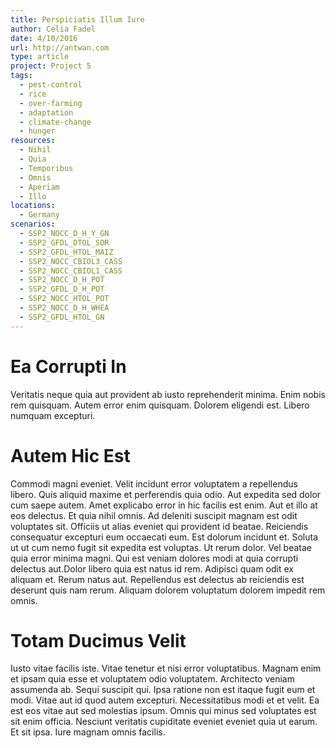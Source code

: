 ```yaml
---
title: Perspiciatis Illum Iure
author: Celia Fadel
date: 4/10/2016
url: http://antwan.com
type: article
project: Project 5
tags:
  - pest-control
  - rice
  - over-farming
  - adaptation
  - climate-change
  - hunger
resources:
  - Nihil
  - Quia
  - Temporibus
  - Omnis
  - Aperiam
  - Illo
locations:
  - Germany
scenarios:
  - SSP2_NOCC_D_H_Y_GN
  - SSP2_GFDL_DTOL_SOR
  - SSP2_GFDL_HTOL_MAIZ
  - SSP2_NOCC_CBIOL3_CASS
  - SSP2_NOCC_CBIOL1_CASS
  - SSP2_NOCC_D_H_POT
  - SSP2_GFDL_D_H_POT
  - SSP2_NOCC_HTOL_POT
  - SSP2_NOCC_D_H_WHEA
  - SSP2_GFDL_HTOL_GN
---
```


# Ea Corrupti In
Veritatis neque quia aut provident ab iusto reprehenderit minima. Enim nobis rem quisquam. Autem error enim quisquam. Dolorem eligendi est. Libero numquam excepturi.

# Autem Hic Est
Commodi magni eveniet. Velit incidunt error voluptatem a repellendus libero. Quis aliquid maxime et perferendis quia odio. Aut expedita sed dolor cum saepe autem.
Amet explicabo error in hic facilis est enim. Aut et illo at eos delectus. Et quia nihil omnis. Ad deleniti suscipit magnam est odit voluptates sit. Officiis ut alias eveniet qui provident id beatae.
Reiciendis consequatur excepturi eum occaecati eum. Est dolorum incidunt et. Soluta ut ut cum nemo fugit sit expedita est voluptas. Ut rerum dolor. Vel beatae quia error minima magni. Qui est veniam dolores modi at quia corrupti delectus aut.Dolor libero quia est natus id rem. Adipisci quam odit ex aliquam et. Rerum natus aut. Repellendus est delectus ab reiciendis est deserunt quis nam rerum. Aliquam dolorem voluptatum dolorem impedit rem omnis.

# Totam Ducimus Velit
Iusto vitae facilis iste. Vitae tenetur et nisi error voluptatibus. Magnam enim et ipsam quia esse et voluptatem odio voluptatem. Architecto veniam assumenda ab.
Sequi suscipit qui. Ipsa ratione non est itaque fugit eum et modi. Vitae aut id quod autem excepturi. Necessitatibus modi et et velit. Ea est eos vitae aut sed molestias ipsum.
Omnis qui minus sed voluptates est sit enim officia. Nesciunt veritatis cupiditate eveniet eveniet quia ut earum. Et sit ipsa. Iure magnam omnis facilis.
